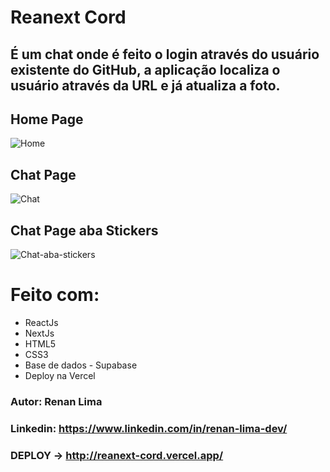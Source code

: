 # Reanext Cord
## É um chat onde é feito o login através do usuário existente do GitHub, a aplicação localiza o usuário através da URL e já atualiza a foto.
## Home Page
![Home](https://user-images.githubusercontent.com/77756047/154732701-84d02296-db96-4777-aede-7f0d4c975387.png)
## Chat Page
![Chat](https://user-images.githubusercontent.com/77756047/154732715-a46774de-f744-4ca8-9ff2-a790cb007c39.png)
## Chat Page aba Stickers
![Chat-aba-stickers](https://user-images.githubusercontent.com/77756047/154732692-d859637f-c0dd-4fa8-a592-e1969b0dff11.png)

# Feito com:

* ReactJs
* NextJs
* HTML5
* CSS3
* Base de dados - Supabase
* Deploy na Vercel

### Autor: Renan Lima
### Linkedin: https://www.linkedin.com/in/renan-lima-dev/
### DEPLOY -> http://reanext-cord.vercel.app/
